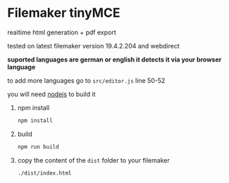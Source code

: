 # Filemaker tinyMCE

realtime html generation + pdf export

tested on latest filemaker version 19.4.2.204 and webdirect

**suported languages are german or english it detects it via your browser language**

to add more languages go to `src/editor.js` line 50-52

you will need [nodejs](https://nodejs.org/en/) to build it

1.  npm install

    ```bash
    npm install
    ```

2.  build

    ```bash
    npm run build
    ```

3.  copy the content of the `dist` folder to your filemaker

    ```bash
    ./dist/index.html
    ```
